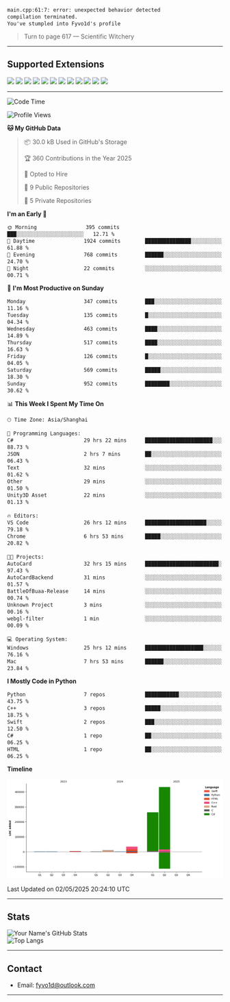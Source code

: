 ```
main.cpp:61:7: error: unexpected behavior detected
compilation terminated.
You've stumpled into Fyvo1d's profile
```

> Turn to page 617 — Scientific Witchery

---

## Supported Extensions

<p align="left">
  <img src="https://cdn.jsdelivr.net/gh/devicons/devicon/icons/cplusplus/cplusplus-original.svg" height="40" />
  <img src="https://cdn.jsdelivr.net/gh/devicons/devicon/icons/csharp/csharp-original.svg" height="40" />
  <img src="https://cdn.jsdelivr.net/gh/devicons/devicon/icons/python/python-original.svg" height="40" />
  <img src="https://cdn.jsdelivr.net/gh/devicons/devicon/icons/swift/swift-original.svg" height="40" />
  <img src="https://cdn.jsdelivr.net/gh/devicons/devicon/icons/git/git-original.svg" height="40" />
  <img src="https://cdn.jsdelivr.net/gh/devicons/devicon/icons/vscode/vscode-original.svg" height="40" />
  <img src="https://www.vulkan.org/user/themes/vulkan/images/logo/vulkan-logo.svg" height="40" />
  <img src="https://cdn.jsdelivr.net/gh/devicons/devicon/icons/opengl/opengl-original.svg" height="40" />
  <img src="https://cdn.jsdelivr.net/gh/devicons/devicon/icons/pytorch/pytorch-original.svg" height="40" />
  <img src="https://cdn.jsdelivr.net/gh/devicons/devicon/icons/unity/unity-original.svg" height="40" />
  <img src="https://cdn.jsdelivr.net/gh/devicons/devicon/icons/unrealengine/unrealengine-original.svg" height="40" />
  <img src="https://cdn.jsdelivr.net/gh/devicons/devicon/icons/cmake/cmake-original.svg" height="40" />
</p>


---

<!--START_SECTION:waka-->
![Code Time](http://img.shields.io/badge/Code%20Time-109%20hrs%2022%20mins-blue)

![Profile Views](http://img.shields.io/badge/Profile%20Views-3-blue)

**🐱 My GitHub Data** 

> 📦 30.0 kB Used in GitHub's Storage 
 > 
> 🏆 360 Contributions in the Year 2025
 > 
> 💼 Opted to Hire
 > 
> 📜 9 Public Repositories 
 > 
> 🔑 5 Private Repositories 
 > 
**I'm an Early 🐤** 

```text
🌞 Morning                395 commits         ███░░░░░░░░░░░░░░░░░░░░░░   12.71 % 
🌆 Daytime                1924 commits        ███████████████░░░░░░░░░░   61.88 % 
🌃 Evening                768 commits         ██████░░░░░░░░░░░░░░░░░░░   24.70 % 
🌙 Night                  22 commits          ░░░░░░░░░░░░░░░░░░░░░░░░░   00.71 % 
```
📅 **I'm Most Productive on Sunday** 

```text
Monday                   347 commits         ███░░░░░░░░░░░░░░░░░░░░░░   11.16 % 
Tuesday                  135 commits         █░░░░░░░░░░░░░░░░░░░░░░░░   04.34 % 
Wednesday                463 commits         ████░░░░░░░░░░░░░░░░░░░░░   14.89 % 
Thursday                 517 commits         ████░░░░░░░░░░░░░░░░░░░░░   16.63 % 
Friday                   126 commits         █░░░░░░░░░░░░░░░░░░░░░░░░   04.05 % 
Saturday                 569 commits         █████░░░░░░░░░░░░░░░░░░░░   18.30 % 
Sunday                   952 commits         ████████░░░░░░░░░░░░░░░░░   30.62 % 
```


📊 **This Week I Spent My Time On** 

```text
🕑︎ Time Zone: Asia/Shanghai

💬 Programming Languages: 
C#                       29 hrs 22 mins      ██████████████████████░░░   88.73 % 
JSON                     2 hrs 7 mins        ██░░░░░░░░░░░░░░░░░░░░░░░   06.43 % 
Text                     32 mins             ░░░░░░░░░░░░░░░░░░░░░░░░░   01.62 % 
Other                    29 mins             ░░░░░░░░░░░░░░░░░░░░░░░░░   01.50 % 
Unity3D Asset            22 mins             ░░░░░░░░░░░░░░░░░░░░░░░░░   01.13 % 

🔥 Editors: 
VS Code                  26 hrs 12 mins      ████████████████████░░░░░   79.18 % 
Chrome                   6 hrs 53 mins       █████░░░░░░░░░░░░░░░░░░░░   20.82 % 

🐱‍💻 Projects: 
AutoCard                 32 hrs 15 mins      ████████████████████████░   97.43 % 
AutoCardBackend          31 mins             ░░░░░░░░░░░░░░░░░░░░░░░░░   01.57 % 
BattleOfBuaa-Release     14 mins             ░░░░░░░░░░░░░░░░░░░░░░░░░   00.74 % 
Unknown Project          3 mins              ░░░░░░░░░░░░░░░░░░░░░░░░░   00.16 % 
webgl-filter             1 min               ░░░░░░░░░░░░░░░░░░░░░░░░░   00.09 % 

💻 Operating System: 
Windows                  25 hrs 12 mins      ███████████████████░░░░░░   76.16 % 
Mac                      7 hrs 53 mins       ██████░░░░░░░░░░░░░░░░░░░   23.84 % 
```

**I Mostly Code in Python** 

```text
Python                   7 repos             ███████████░░░░░░░░░░░░░░   43.75 % 
C++                      3 repos             █████░░░░░░░░░░░░░░░░░░░░   18.75 % 
Swift                    2 repos             ███░░░░░░░░░░░░░░░░░░░░░░   12.50 % 
C#                       1 repo              ██░░░░░░░░░░░░░░░░░░░░░░░   06.25 % 
HTML                     1 repo              ██░░░░░░░░░░░░░░░░░░░░░░░   06.25 % 
```



**Timeline**

![Lines of Code chart](https://raw.githubusercontent.com/FyVoid/FyVoid/main/assets/bar_graph.png)


 Last Updated on 02/05/2025 20:24:10 UTC
<!--END_SECTION:waka-->

---

## Stats

![Your Name's GitHub Stats](https://github-readme-stats.vercel.app/api?username=fyvoid&show_icons=true&theme=tokyonight)  
![Top Langs](https://github-readme-stats.vercel.app/api/top-langs/?username=fyvoid&layout=compact&theme=tokyonight)

---

## Contact

- Email: [fyvo1d@outlook.com](fyvo1d@outlook.com)  

---
